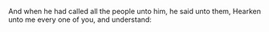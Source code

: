 And when he had called all the people unto him, he said unto them, Hearken unto me every one of you, and understand:
